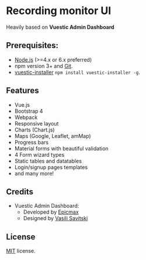# Recording monitor UI

Heavily based on **Vuestic Admin Dashboard**

## Prerequisites:

- [Node.js](https://nodejs.org/en/) (>=4.x or 6.x preferred)
- npm version 3+ and [Git](https://git-scm.com/).
- [vuestic-installer](https://github.com/epicmaxco/vuestic-installer) `npm install vuestic-installer -g`.

## Features

* Vue.js
* Bootstrap 4
* Webpack
* Responsive layout
* Charts (Chart.js)
* Maps (Google, Leaflet, amMap)
* Progress bars
* Material forms with beautiful validation
* 4 Form wizard types
* Static tables and datatables
* Login/signup pages templates
* and many more!

## Credits

* Vuestic Admin Dashboard:
  * Developed by [Epicmax](http://epicmax.co)
  * Designed by [Vasili Savitski](https://xxsavitski.myportfolio.com/)

## License

[MIT](https://github.com/epicmaxco/vuestic-admin/blob/master/LICENSE) license.
